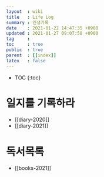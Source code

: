 ```yaml
---
layout  : wiki
title   : Life Log
summary : 인생기록
date    : 2021-01-22 14:47:35 +0900
updated : 2021-01-27 09:07:58 +0900
tag     : 
toc     : true
public  : true
parent  : [[index]] 
latex   : false
---
```

* TOC
{:toc}

# 일지를 기록하라 
* [[diary-2020]]
* [[diary-2021]]

# 독서목록
* [[books-2021]]
